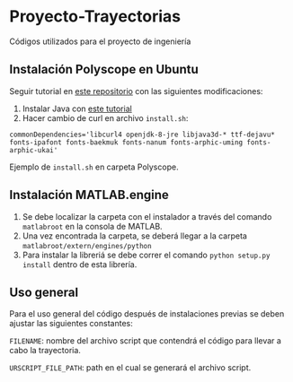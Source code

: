 # Proyecto-Trayectorias

Códigos utilizados para el proyecto de ingeniería

## Instalación Polyscope en Ubuntu

Seguir tutorial en [este repositorio](https://github.com/arunavanag591/ursim) con las siguientes modificaciones:

1. Instalar Java con [este tutorial](https://tecadmin.net/install-oracle-java-8-ubuntu-via-ppa/)
2. Hacer cambio de curl en archivo `install.sh`:

  `commonDependencies='libcurl4 openjdk-8-jre libjava3d-* ttf-dejavu* fonts-ipafont fonts-baekmuk fonts-nanum fonts-arphic-uming fonts-arphic-ukai'`

Ejemplo de `install.sh` en carpeta Polyscope.
## Instalación MATLAB.engine

1. Se debe localizar la carpeta con el instalador a través del comando `matlabroot` en la consola de MATLAB. 
2. Una vez encontrada la carpeta, se deberá llegar a la carpeta `matlabroot/extern/engines/python`
3. Para instalar la libreriá se debe correr el comando `python setup.py install` dentro de esta librería.

## Uso general

Para el uso general del código después de instalaciones previas se deben ajustar las siguientes constantes:

`FILENAME`: nombre del archivo script que contendrá el código para llevar a cabo la trayectoria.

`URSCRIPT_FILE_PATH`: path en el cual se generará el archivo script.